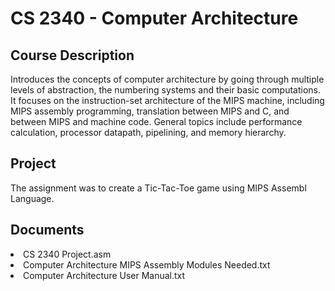 <h1>CS 2340 - Computer Architecture</h1>

<h2> Course Description </h2>
<p> Introduces the concepts of computer architecture by going through multiple levels of abstraction, the numbering systems and their basic computations. It focuses on the instruction-set architecture of the MIPS machine, including MIPS assembly programming, translation between MIPS and C, and between MIPS and machine code. General topics include performance calculation, processor datapath, pipelining, and memory hierarchy. </p>

<h2> Project </h2>
<p>The assignment was to create a Tic-Tac-Toe game using MIPS Assembl Language.</p>

<h2> Documents </h2>
<li> CS 2340 Project.asm </li>
<li> Computer Architecture MIPS Assembly Modules Needed.txt </li>
<li> Computer Architecture User Manual.txt </li>
